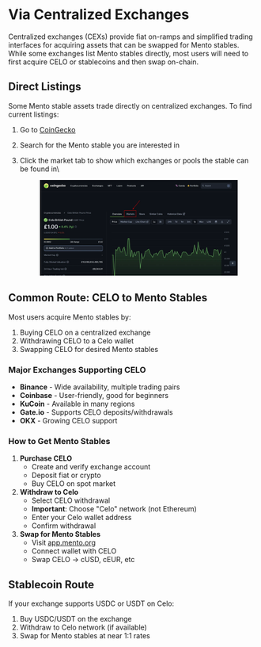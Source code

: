 # Via Centralized Exchanges

Centralized exchanges (CEXs) provide fiat on-ramps and simplified trading interfaces for acquiring assets that can be swapped for Mento stables. While some exchanges list Mento stables directly, most users will need to first acquire CELO or stablecoins and then swap on-chain.

## Direct Listings

Some Mento stable assets trade directly on centralized exchanges. To find current listings:

1. Go to [CoinGecko](https://www.coingecko.com/)
2. Search for the Mento stable you are interested in
3.  Click the market tab to show which exchanges or pools the stable can be found in\


    <figure><img src="../../.gitbook/assets/image.png" alt=""><figcaption></figcaption></figure>



## Common Route: CELO to Mento Stables

Most users acquire Mento stables by:

1. Buying CELO on a centralized exchange
2. Withdrawing CELO to a Celo wallet
3. Swapping CELO for desired Mento stables

### Major Exchanges Supporting CELO

* **Binance** - Wide availability, multiple trading pairs
* **Coinbase** - User-friendly, good for beginners
* **KuCoin** - Available in many regions
* **Gate.io** - Supports CELO deposits/withdrawals
* **OKX** - Growing CELO support

### How to Get Mento Stables

1. **Purchase CELO**
   * Create and verify exchange account
   * Deposit fiat or crypto
   * Buy CELO on spot market
2. **Withdraw to Celo**
   * Select CELO withdrawal
   * **Important**: Choose "Celo" network (not Ethereum)
   * Enter your Celo wallet address
   * Confirm withdrawal
3. **Swap for Mento Stables**
   * Visit [app.mento.org](https://app.mento.org/)
   * Connect wallet with CELO
   * Swap CELO → cUSD, cEUR, etc

## Stablecoin Route

If your exchange supports USDC or USDT on Celo:

1. Buy USDC/USDT on the exchange
2. Withdraw to Celo network (if available)
3. Swap for Mento stables at near 1:1 rates

